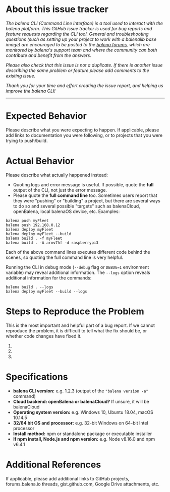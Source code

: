 
# About this issue tracker

*The balena CLI (Command Line Interface) is a tool used to interact with the balena platform.
This GitHub issue tracker is used for bug reports and feature requests regarding the CLI
tool. General and troubleshooting questions (such as setting up your project to work with a
balenalib base image) are encouraged to be posted to the [balena
forums](https://forums.balena.io), which are monitored by balena's support team and where the
community can both contribute and benefit from the answers.*

*Please also check that this issue is not a duplicate. If there is another issue describing
the same problem or feature please add comments to the existing issue.*

*Thank you for your time and effort creating the issue report, and helping us improve
the balena CLI!*

---

# Expected Behavior

Please describe what you were expecting to happen. If applicable, please add links to
documentation you were following, or to projects that you were trying to push/build.

# Actual Behavior

Please describe what actually happened instead:
* Quoting logs and error message is useful. If possible, quote the **full** output of the
  CLI, not just the error message.
* Please quote the **full command line** too. Sometimes users report that they were
  "pushing" or "building" a project, but there are several ways to do so and several
  possible "targets" such as balenaCloud, openBalena, local balenaOS device, etc.
  Examples:

```
balena push myFleet
balena push 192.168.0.12
balena deploy myFleet
balena deploy myFleet --build
balena build . -f myFleet
balena build . -A armv7hf -d raspberrypi3
```

Each of the above command lines executes different code behind the scenes, so quoting the
full command line is very helpful.

Running the CLI in debug mode (`--debug` flag or `DEBUG=1` environment variable) may reveal
additional information. The `--logs` option reveals additional information for the commands:

```
balena build . --logs
balena deploy myFleet --build --logs
```

# Steps to Reproduce the Problem

This is the most important and helpful part of a bug report. If we cannot reproduce the
problem, it is difficult to tell what the fix should be, or whether code changes have
fixed it.

1.
1.
1.

# Specifications

- **balena CLI version:** e.g. 1.2.3 (output of the `"balena version -a"` command)
- **Cloud backend: openBalena or balenaCloud?** If unsure, it will be balenaCloud
- **Operating system version:** e.g. Windows 10, Ubuntu 18.04, macOS 10.14.5
- **32/64 bit OS and processor:** e.g. 32-bit Windows on 64-bit Intel processor
- **Install method:** npm or standalone package or executable installer
- **If npm install, Node.js and npm version:** e.g. Node v8.16.0 and npm v6.4.1

# Additional References

If applicable, please add additional links to GitHub projects, forums.balena.io threads,
gist.github.com, Google Drive attachments, etc.
